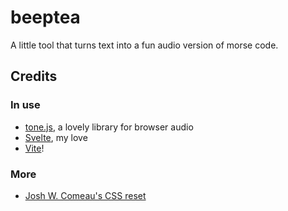 # beeptea

A little tool that turns text into a fun audio version of morse code.

## Credits

### In use
- [tone.js](https://tonejs.github.io/), a lovely library for browser audio 
- [Svelte](https://svelte.dev/), my love
- [Vite](https://vite.dev/)!

### More
- [Josh W. Comeau's CSS reset](https://www.joshwcomeau.com/css/custom-css-reset/)